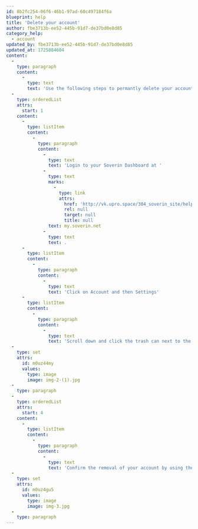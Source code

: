 ```yaml
---
id: 8b2fc254-06f6-46b1-97ad-60c497184f6a
blueprint: help
title: 'Delete your account'
author: fbe3713b-ee52-445b-91d7-de37bd0e8d85
category_help:
  - account
updated_by: fbe3713b-ee52-445b-91d7-de37bd0e8d85
updated_at: 1725884604
content:
  -
    type: paragraph
    content:
      -
        type: text
        text: 'Use the following steps to permantly delete your account'
  -
    type: orderedList
    attrs:
      start: 1
    content:
      -
        type: listItem
        content:
          -
            type: paragraph
            content:
              -
                type: text
                text: 'Login to your Soverin Dashboard at '
              -
                type: text
                marks:
                  -
                    type: link
                    attrs:
                      href: 'http://vk.upro.space/304_soverin_site/help2.html#'
                      rel: null
                      target: null
                      title: null
                text: my.soverin.net
              -
                type: text
                text: .
      -
        type: listItem
        content:
          -
            type: paragraph
            content:
              -
                type: text
                text: 'Click on Account and then Settings'
      -
        type: listItem
        content:
          -
            type: paragraph
            content:
              -
                type: text
                text: 'Scroll down and click the trash can next to the “STATUS” '
  -
    type: set
    attrs:
      id: m0uz44my
      values:
        type: image
        image: img-2-(1).jpg
  -
    type: paragraph
  -
    type: orderedList
    attrs:
      start: 4
    content:
      -
        type: listItem
        content:
          -
            type: paragraph
            content:
              -
                type: text
                text: 'Confirm the removal of your account by using the Remove my account'
  -
    type: set
    attrs:
      id: m0uz4gu5
      values:
        type: image
        image: img-3.jpg
  -
    type: paragraph
---
```

